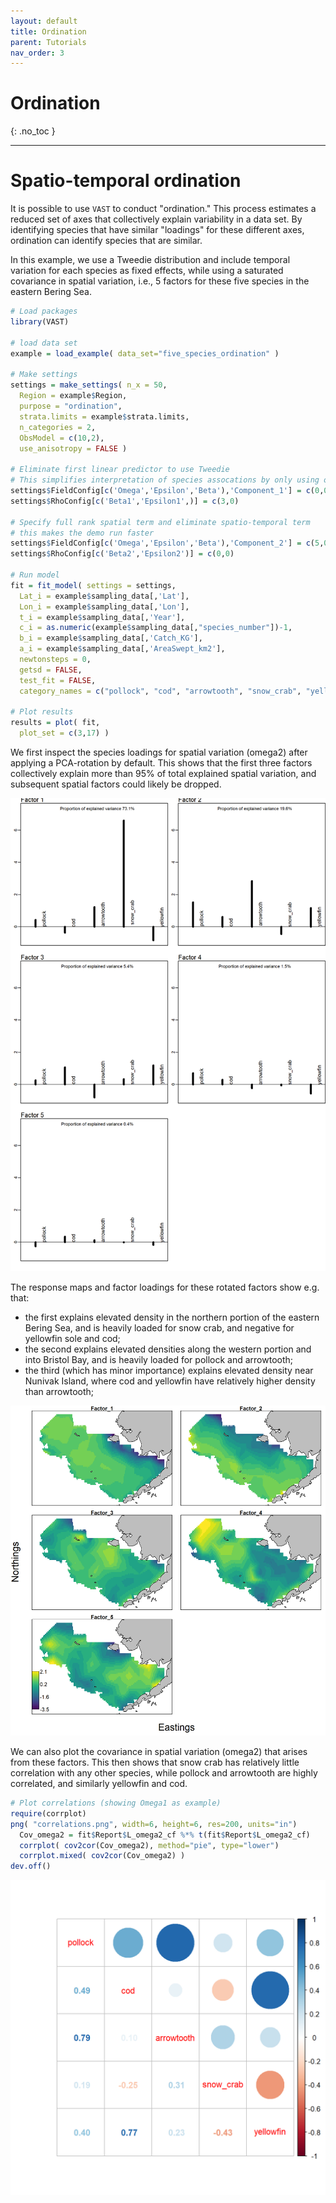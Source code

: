 ```yaml
---
layout: default
title: Ordination
parent: Tutorials
nav_order: 3
---
```


# Ordination
{: .no_toc }

---

# Spatio-temporal ordination

It is possible to use `VAST` to conduct "ordination."  This process estimates a reduced set of axes that collectively explain variability in a data set.  By identifying species that have similar "loadings" for these different axes, ordination can identify species that are similar.

In this example, we use a Tweedie distribution and include temporal variation for each species as fixed effects, while using a saturated covariance in spatial variation, i.e., 5 factors for these five species in the eastern Bering Sea.

```R
# Load packages
library(VAST)

# load data set
example = load_example( data_set="five_species_ordination" )

# Make settings
settings = make_settings( n_x = 50,
  Region = example$Region,
  purpose = "ordination",
  strata.limits = example$strata.limits,
  n_categories = 2,
  ObsModel = c(10,2),
  use_anisotropy = FALSE )

# Eliminate first linear predictor to use Tweedie
# This simplifies interpretation of species assocations by only using one model component
settings$FieldConfig[c('Omega','Epsilon','Beta'),'Component_1'] = c(0,0,'IID')
settings$RhoConfig[c('Beta1','Epsilon1',)] = c(3,0)

# Specify full rank spatial term and eliminate spatio-temporal term
# this makes the demo run faster
settings$FieldConfig[c('Omega','Epsilon','Beta'),'Component_2'] = c(5,0,'IID')
settings$RhoConfig[c('Beta2','Epsilon2')] = c(0,0)

# Run model
fit = fit_model( settings = settings,
  Lat_i = example$sampling_data[,'Lat'],
  Lon_i = example$sampling_data[,'Lon'],
  t_i = example$sampling_data[,'Year'],
  c_i = as.numeric(example$sampling_data[,"species_number"])-1,
  b_i = example$sampling_data[,'Catch_KG'],
  a_i = example$sampling_data[,'AreaSwept_km2'],
  newtonsteps = 0,
  getsd = FALSE,
  test_fit = FALSE,
  category_names = c("pollock", "cod", "arrowtooth", "snow_crab", "yellowfin") )

# Plot results
results = plot( fit,
  plot_set = c(3,17) )
```

We first inspect the species loadings for spatial variation (omega2) after applying a PCA-rotation by default.  This shows that the first three factors collectively explain more than 95% of total explained spatial variation, and subsequent spatial factors could likely be dropped.  

![Predicted density of Alaska pollock in the eastern Bering Sea for each year](/assets/images/ordination/Factor_loadings--Omega2.png)

The response maps and factor loadings for these rotated factors show e.g. that:
* the first explains elevated density in the northern portion of the eastern Bering Sea, and is heavily loaded for snow crab, and negative for yellowfin sole and cod;
* the second explains elevated densities along the western portion and into Bristol Bay, and is heavily loaded for pollock and arrowtooth;
* the third (which has minor importance) explains elevated density near Nunivak Island, where cod and yellowfin have relatively higher density than arrowtooth;

![Predicted density of Alaska pollock in the eastern Bering Sea for each year](/assets/images/ordination/Factor_maps--Omega2.png)

We can also plot the covariance in spatial variation (omega2) that arises from these factors.  This then shows that snow crab has relatively little correlation with any other species, while pollock and arrowtooth are highly correlated, and similarly yellowfin and cod. 

```R
# Plot correlations (showing Omega1 as example)
require(corrplot)
png( "correlations.png", width=6, height=6, res=200, units="in")
  Cov_omega2 = fit$Report$L_omega2_cf %*% t(fit$Report$L_omega2_cf)
  corrplot( cov2cor(Cov_omega2), method="pie", type="lower")
  corrplot.mixed( cov2cor(Cov_omega2) )
dev.off()
```

![Predicted density of Alaska pollock in the eastern Bering Sea for each year](/assets/images/ordination/correlations.png)
